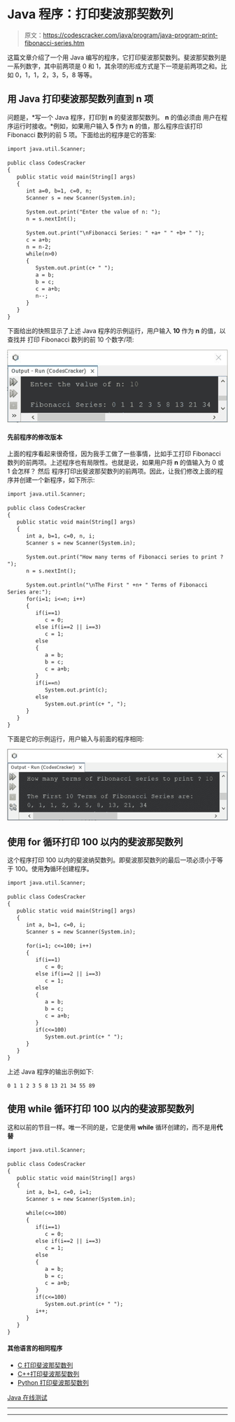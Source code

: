 # Java 程序：打印斐波那契数列

> 原文：<https://codescracker.com/java/program/java-program-print-fibonacci-series.htm>

这篇文章介绍了一个用 Java 编写的程序，它打印斐波那契数列。斐波那契数列是一系列数字，其中前两项是 0 和 1，其余项的形成方式是下一项是前两项之和。比如 0，1，1，2，3，5，8 等等。

## 用 Java 打印斐波那契数列直到 n 项

问题是，*写一个 Java 程序，打印到 **n** 的斐波那契数列。 **n** 的值必须由 用户在程序运行时接收。*例如，如果用户输入 **5** 作为 **n** 的值，那么程序应该打印 Fibonacci 数列的前 5 项。下面给出的程序是它的答案:

```
import java.util.Scanner;

public class CodesCracker
{
   public static void main(String[] args)
   {
      int a=0, b=1, c=0, n;
      Scanner s = new Scanner(System.in);

      System.out.print("Enter the value of n: ");
      n = s.nextInt();

      System.out.print("\nFibonacci Series: " +a+ " " +b+ " ");
      c = a+b;
      n = n-2;
      while(n>0)
      {
         System.out.print(c+ " ");
         a = b;
         b = c;
         c = a+b;
         n--;
      }
   }
}
```

下面给出的快照显示了上述 Java 程序的示例运行，用户输入 **10** 作为 **n** 的值，以查找并 打印 Fibonacci 数列的前 10 个数字/项:

![java print fibonacci series upto n](img/fb8a8bbe03c67aac93fe78854904e092.png)

#### 先前程序的修改版本

上面的程序看起来很奇怪，因为我手工做了一些事情，比如手工打印 Fibonacci 数列的前两项。上述程序也有局限性。也就是说，如果用户将 **n** 的值输入为 0 或 1 会怎样？
然后 程序打印出斐波那契数列的前两项。因此，让我们修改上面的程序并创建一个新程序，如下所示:

```
import java.util.Scanner;

public class CodesCracker
{
   public static void main(String[] args)
   {
      int a, b=1, c=0, n, i;
      Scanner s = new Scanner(System.in);

      System.out.print("How many terms of Fibonacci series to print ? ");
      n = s.nextInt();

      System.out.println("\nThe First " +n+ " Terms of Fibonacci Series are:");
      for(i=1; i<=n; i++)
      {
         if(i==1)
            c = 0;
         else if(i==2 || i==3)
            c = 1;
         else
         {
            a = b;
            b = c;
            c = a+b;
         }
         if(i==n)
            System.out.print(c);
         else
            System.out.print(c+ ", ");
      }
   }
}
```

下面是它的示例运行，用户输入与前面的程序相同:

![print fibonacci series in java](img/5a176cbb15a098b5283c7c642c707517.png)

## 使用 for 循环打印 100 以内的斐波那契数列

这个程序打印 100 以内的斐波纳契数列。即斐波那契数列的最后一项必须小于等于 100。使用**为**循环创建程序。

```
import java.util.Scanner;

public class CodesCracker
{
   public static void main(String[] args)
   {
      int a, b=1, c=0, i;
      Scanner s = new Scanner(System.in);

      for(i=1; c<=100; i++)
      {
         if(i==1)
            c = 0;
         else if(i==2 || i==3)
            c = 1;
         else
         {
            a = b;
            b = c;
            c = a+b;
         }
         if(c<=100)
            System.out.print(c+ " ");
      }
   }
}
```

上述 Java 程序的输出示例如下:

```
0 1 1 2 3 5 8 13 21 34 55 89 
```

## 使用 while 循环打印 100 以内的斐波那契数列

这和以前的节目一样。唯一不同的是，它是使用 **while** 循环创建的，而不是用**代替**

```
import java.util.Scanner;

public class CodesCracker
{
   public static void main(String[] args)
   {
      int a, b=1, c=0, i=1;
      Scanner s = new Scanner(System.in);

      while(c<=100)
      {
         if(i==1)
            c = 0;
         else if(i==2 || i==3)
            c = 1;
         else
         {
            a = b;
            b = c;
            c = a+b;
         }
         if(c<=100)
            System.out.print(c+ " ");
         i++;
      }
   }
}
```

#### 其他语言的相同程序

*   [C 打印斐波那契数列](/c/program/c-program-print-fabonacci-series.htm)
*   [C++打印斐波那契数列](/cpp/program/cpp-program-print-fabonacci-series.htm)
*   [Python 打印斐波那契数列](/python/program/python-program-print-fibonacci-series.htm)

[Java 在线测试](/exam/showtest.php?subid=1)

* * *

* * *